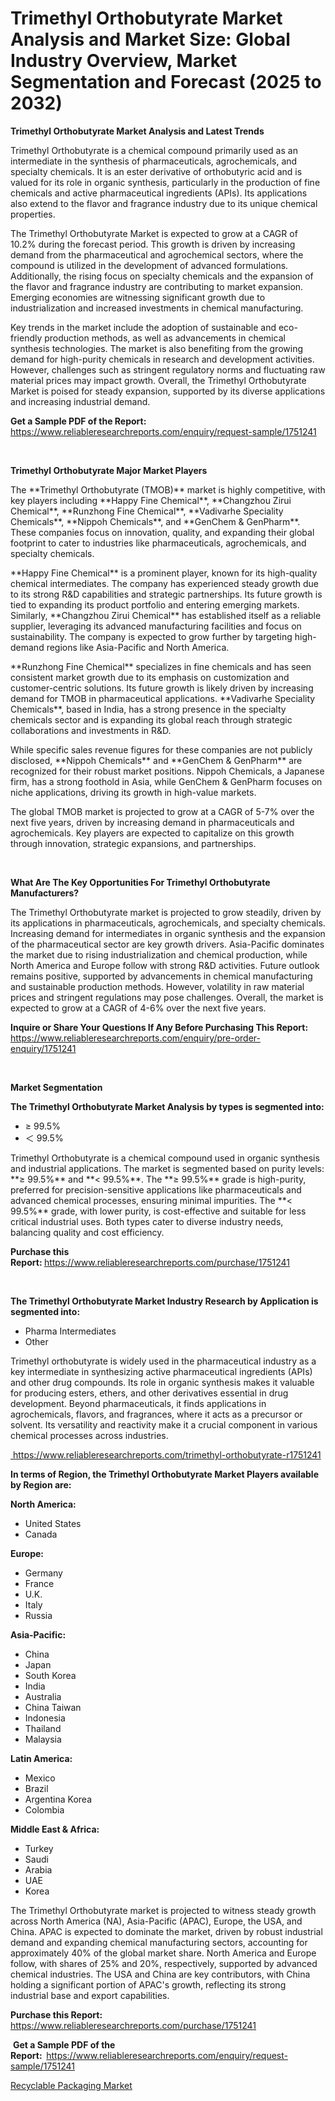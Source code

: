<p><h1>Trimethyl Orthobutyrate Market Analysis and Market Size: Global Industry Overview, Market Segmentation and Forecast (2025 to 2032)</h1></p><p><strong>Trimethyl Orthobutyrate Market Analysis and Latest Trends</strong></p>
<p><p>Trimethyl Orthobutyrate is a chemical compound primarily used as an intermediate in the synthesis of pharmaceuticals, agrochemicals, and specialty chemicals. It is an ester derivative of orthobutyric acid and is valued for its role in organic synthesis, particularly in the production of fine chemicals and active pharmaceutical ingredients (APIs). Its applications also extend to the flavor and fragrance industry due to its unique chemical properties.</p><p>The Trimethyl Orthobutyrate Market is expected to grow at a CAGR of 10.2% during the forecast period. This growth is driven by increasing demand from the pharmaceutical and agrochemical sectors, where the compound is utilized in the development of advanced formulations. Additionally, the rising focus on specialty chemicals and the expansion of the flavor and fragrance industry are contributing to market expansion. Emerging economies are witnessing significant growth due to industrialization and increased investments in chemical manufacturing.</p><p>Key trends in the market include the adoption of sustainable and eco-friendly production methods, as well as advancements in chemical synthesis technologies. The market is also benefiting from the growing demand for high-purity chemicals in research and development activities. However, challenges such as stringent regulatory norms and fluctuating raw material prices may impact growth. Overall, the Trimethyl Orthobutyrate Market is poised for steady expansion, supported by its diverse applications and increasing industrial demand.</p></p>
<p><strong>Get a Sample PDF of the Report:&nbsp;</strong> <a href="https://www.reliableresearchreports.com/enquiry/request-sample/1751241?utm_campaign=31&utm_medium=2&utm_source=Github&utm_content=ia&utm_term=26012025&utm_id=trimethyl-orthobutyrate">https://www.reliableresearchreports.com/enquiry/request-sample/1751241</a></p>
<p>&nbsp;</p>
<p><strong>Trimethyl Orthobutyrate Major Market Players</strong></p>
<p><p>The **Trimethyl Orthobutyrate (TMOB)** market is highly competitive, with key players including **Happy Fine Chemical**, **Changzhou Zirui Chemical**, **Runzhong Fine Chemical**, **Vadivarhe Speciality Chemicals**, **Nippoh Chemicals**, and **GenChem & GenPharm**. These companies focus on innovation, quality, and expanding their global footprint to cater to industries like pharmaceuticals, agrochemicals, and specialty chemicals.</p><p>**Happy Fine Chemical** is a prominent player, known for its high-quality chemical intermediates. The company has experienced steady growth due to its strong R&D capabilities and strategic partnerships. Its future growth is tied to expanding its product portfolio and entering emerging markets. Similarly, **Changzhou Zirui Chemical** has established itself as a reliable supplier, leveraging its advanced manufacturing facilities and focus on sustainability. The company is expected to grow further by targeting high-demand regions like Asia-Pacific and North America.</p><p>**Runzhong Fine Chemical** specializes in fine chemicals and has seen consistent market growth due to its emphasis on customization and customer-centric solutions. Its future growth is likely driven by increasing demand for TMOB in pharmaceutical applications. **Vadivarhe Speciality Chemicals**, based in India, has a strong presence in the specialty chemicals sector and is expanding its global reach through strategic collaborations and investments in R&D.</p><p>While specific sales revenue figures for these companies are not publicly disclosed, **Nippoh Chemicals** and **GenChem & GenPharm** are recognized for their robust market positions. Nippoh Chemicals, a Japanese firm, has a strong foothold in Asia, while GenChem & GenPharm focuses on niche applications, driving its growth in high-value markets.</p><p>The global TMOB market is projected to grow at a CAGR of 5-7% over the next five years, driven by increasing demand in pharmaceuticals and agrochemicals. Key players are expected to capitalize on this growth through innovation, strategic expansions, and partnerships.</p></p>
<p>&nbsp;</p>
<p><strong>What Are The Key Opportunities For Trimethyl Orthobutyrate Manufacturers?</strong></p>
<p><p>The Trimethyl Orthobutyrate market is projected to grow steadily, driven by its applications in pharmaceuticals, agrochemicals, and specialty chemicals. Increasing demand for intermediates in organic synthesis and the expansion of the pharmaceutical sector are key growth drivers. Asia-Pacific dominates the market due to rising industrialization and chemical production, while North America and Europe follow with strong R&D activities. Future outlook remains positive, supported by advancements in chemical manufacturing and sustainable production methods. However, volatility in raw material prices and stringent regulations may pose challenges. Overall, the market is expected to grow at a CAGR of 4-6% over the next five years.</p></p>
<p><strong>Inquire or Share Your Questions If Any Before Purchasing This Report:</strong> <a href="https://www.reliableresearchreports.com/enquiry/pre-order-enquiry/1751241?utm_campaign=31&utm_medium=2&utm_source=Github&utm_content=ia&utm_term=26012025&utm_id=trimethyl-orthobutyrate">https://www.reliableresearchreports.com/enquiry/pre-order-enquiry/1751241</a></p>
<p>&nbsp;</p>
<p><strong>Market Segmentation</strong></p>
<p><strong>The Trimethyl Orthobutyrate Market Analysis by types is segmented into:</strong></p>
<p><ul><li>≥ 99.5%</li><li>＜ 99.5%</li></ul></p>
<p><p>Trimethyl Orthobutyrate is a chemical compound used in organic synthesis and industrial applications. The market is segmented based on purity levels: **≥ 99.5%** and **< 99.5%**. The **≥ 99.5%** grade is high-purity, preferred for precision-sensitive applications like pharmaceuticals and advanced chemical processes, ensuring minimal impurities. The **< 99.5%** grade, with lower purity, is cost-effective and suitable for less critical industrial uses. Both types cater to diverse industry needs, balancing quality and cost efficiency.</p></p>
<p><strong>Purchase this Report:&nbsp;</strong><a href="https://www.reliableresearchreports.com/purchase/1751241?utm_campaign=31&utm_medium=2&utm_source=Github&utm_content=ia&utm_term=26012025&utm_id=trimethyl-orthobutyrate">https://www.reliableresearchreports.com/purchase/1751241</a></p>
<p>&nbsp;</p>
<p><strong>The Trimethyl Orthobutyrate Market Industry Research by Application is segmented into:</strong></p>
<p><ul><li>Pharma Intermediates</li><li>Other</li></ul></p>
<p><p>Trimethyl orthobutyrate is widely used in the pharmaceutical industry as a key intermediate in synthesizing active pharmaceutical ingredients (APIs) and other drug compounds. Its role in organic synthesis makes it valuable for producing esters, ethers, and other derivatives essential in drug development. Beyond pharmaceuticals, it finds applications in agrochemicals, flavors, and fragrances, where it acts as a precursor or solvent. Its versatility and reactivity make it a crucial component in various chemical processes across industries.</p></p>
<p><a href="https://www.reliableresearchreports.com/trimethyl-orthobutyrate-r1751241?utm_campaign=31&utm_medium=2&utm_source=Github&utm_content=ia&utm_term=26012025&utm_id=trimethyl-orthobutyrate">&nbsp;https://www.reliableresearchreports.com/trimethyl-orthobutyrate-r1751241</a></p>
<p><strong>In terms of Region, the Trimethyl Orthobutyrate Market Players available by Region are:</strong></p>
<p>
    <p> <strong> North America: </strong>
        <ul>
            <li>United States</li>
            <li>Canada</li>
        </ul>
        </p> 
    <p> <strong> Europe: </strong>
        <ul>
            <li>Germany</li>
            <li>France</li>
            <li>U.K.</li>
            <li>Italy</li>
            <li>Russia</li>
        </ul>
        </p> 
    <p> <strong> Asia-Pacific: </strong>
        <ul>
            <li>China</li>
            <li>Japan</li>
            <li>South Korea</li>
            <li>India</li>
            <li>Australia</li>
            <li>China Taiwan</li>
            <li>Indonesia</li>
            <li>Thailand</li>
            <li>Malaysia</li>
        </ul>
        </p> 
    <p> <strong> Latin America: </strong>
        <ul>
            <li>Mexico</li>
            <li>Brazil</li>
            <li>Argentina Korea</li>
            <li>Colombia</li>
        </ul>
        </p> 
    <p> <strong> Middle East & Africa: </strong>
        <ul>
            <li>Turkey</li>
            <li>Saudi</li>
            <li>Arabia</li>
            <li>UAE</li>
            <li>Korea</li>
        </ul>
    </p>
    </p>
<p><p>The Trimethyl Orthobutyrate market is projected to witness steady growth across North America (NA), Asia-Pacific (APAC), Europe, the USA, and China. APAC is expected to dominate the market, driven by robust industrial demand and expanding chemical manufacturing sectors, accounting for approximately 40% of the global market share. North America and Europe follow, with shares of 25% and 20%, respectively, supported by advanced chemical industries. The USA and China are key contributors, with China holding a significant portion of APAC's growth, reflecting its strong industrial base and export capabilities.</p></p>
<p><strong>Purchase this Report: </strong><a href="https://www.reliableresearchreports.com/purchase/1751241?utm_campaign=31&utm_medium=2&utm_source=Github&utm_content=ia&utm_term=26012025&utm_id=trimethyl-orthobutyrate">https://www.reliableresearchreports.com/purchase/1751241</a></p>
<p>&nbsp;<strong>Get a Sample PDF of the Report:&nbsp;&nbsp;</strong><a href="https://www.reliableresearchreports.com/enquiry/request-sample/1751241?utm_campaign=31&utm_medium=2&utm_source=Github&utm_content=ia&utm_term=26012025&utm_id=trimethyl-orthobutyrate">https://www.reliableresearchreports.com/enquiry/request-sample/1751241</a></p>
<p><strong></strong></p>
<p><p><a href="https://github.com/santosh758595/Market-Research-Report-List-6/blob/main/recyclable-packaging-market.md?utm_campaign=31&utm_medium=2&utm_source=Github&utm_content=ia&utm_term=26012025&utm_id=trimethyl-orthobutyrate">Recyclable Packaging Market</a></p></p>